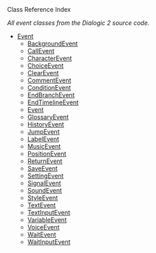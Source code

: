 
<div class="header-banner purple">
<div class="header-label purple">Class Reference Index</div>
</div>

*All event classes from the Dialogic 2 source code.*

- [Event]()
    - [BackgroundEvent](classes/class_dialogicbackgroundevent.md)
    - [CallEvent](classes/class_dialogiccallevent.md)
    - [CharacterEvent](classes/class_dialogiccharacterevent.md)
    - [ChoiceEvent](classes/class_dialogicchoiceevent.md)
    - [ClearEvent](classes/class_dialogiclearevent.md)
    - [CommentEvent](classes/class_dialogiccommentevent.md)
    - [ConditionEvent](classes/class_dialogicconditionevent.md)
    - [EndBranchEvent](classes/class_dialogicendbranchevent.md)
    - [EndTimelineEvent](classes/class_dialogicendtimelineevent.md)
    - [Event](classes/class_dialogicevent.md)
    - [GlossaryEvent](classes/class_dialogicglossaryevent.md)
    - [HistoryEvent](classes/class_dialogichistoryevent.md)
    - [JumpEvent](classes/class_dialogicjumpevent.md)
    - [LabelEvent](classes/class_dialogiclabelevent.md)
    - [MusicEvent](classes/class_dialogicmusicevent.md)
    - [PositionEvent](classes/class_dialogicpositionevent.md)
    - [ReturnEvent](classes/class_dialogicreturnevent.md)
    - [SaveEvent](classes/class_dialogicsaveevent.md)
    - [SettingEvent](classes/class_dialogicsettingevent.md)
    - [SignalEvent](classes/class_dialogicsignalevent.md)
    - [SoundEvent](classes/class_dialogicsoundevent.md)
    - [StyleEvent](classes/class_dialogicstyleevent.md)
    - [TextEvent](classes/class_dialogictextevent.md)
    - [TextInputEvent](classes/class_dialogictextinputevent.md)
    - [VariableEvent](classes/class_dialogicvariableevent.md)
    - [VoiceEvent](classes/class_dialogicvoiceevent.md)
    - [WaitEvent](classes/class_dialogicwaitevent.md)
    - [WaitInputEvent](classes/class_dialogicwaitinputevent.md)

